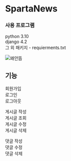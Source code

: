 # SpartaNews

### 사용 프로그램
python 3.10\
django 4.2\
그 외 패키지 - requierments.txt

<img src="static/images/여기 ERD사진" alt="왜안뜸"/>

## 기능
회원가입\
로그인\
로그아웃

게시글 작성\
게시글 조회\
게시글 수정\
게시글 삭제

댓글 작성\
댓글 수정\
댓글 삭제


